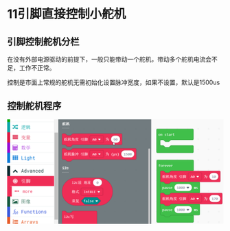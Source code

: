 # 11引脚直接控制小舵机

## 引脚控制舵机分栏

在没有外部电源驱动的前提下，一般只能带动一个舵机，带动多个舵机电流会不足，工作不正常。

控制是市面上常规的舵机无需初始化设置脉冲宽度，如果不设置，默认是1500us

## 控制舵机程序

![](./image/c11_01.png)

